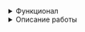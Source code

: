 <details><summary>Функционал</summary>
Данная игра рассчитана на двух игроков. В самом начале предлагается ввести имена игроков:

![image](https://github.com/user-attachments/assets/f92f9da1-9b83-4fbf-8a1a-f823fb127808)

После ввода игра начинается. Ход передаётся игроку 1. Ему показывается поле Игрока 2. Необходимо указать координаты для выстрела (A-J)(0-9).
В случае некорректного ввода высветится оповещение и просьба ввести координаты снова:

![image](https://github.com/user-attachments/assets/923b52ca-65b7-4fc0-959c-7f472b6d2ec8)

![image](https://github.com/user-attachments/assets/514d8299-3564-49cb-b332-48e0a1d6e31b)

В случае корректного ввода координат будет выведено сообщение (попадание, мимо, уже стреляли в данную клетку):

![image](https://github.com/user-attachments/assets/4f5d0a66-6019-4af2-a7be-88abb0b80b3e)

В случае попадания клетка, в которую вы попали будет помечена как 'k' и вам будет дана возможность продолжить свой ход:

![image](https://github.com/user-attachments/assets/9ecd1d4a-aec8-490b-9823-0160c97394c5)

В случае промаха клетка, в которую вы стреляли будет помечена как 'x' и ход будет передан другому игроку:

![image](https://github.com/user-attachments/assets/8676902e-9b10-46c8-95f8-0bb7a577a440)

В случае уничтожения корабля будет выдведено сообщение, содержащее информацию об оставшемся количестве кораблей и оповещение об уничтожении, клетки вокруг уничтоженного корабля будут поменены как 'x', а ход будет продолжен:

![image](https://github.com/user-attachments/assets/f90c9d48-71fd-42af-b866-da9c584c069c)

В случае если игрок стрельнет в клетку, в которую уже был произведён выстрел будет выведено сообщение с информацией о том, что игрок уже стрелял по данной клетке и игроку будет дана возможность повторить свой ход:

![image](https://github.com/user-attachments/assets/56489468-2c7e-4455-b8a5-1ece4787a2bb)

![image](https://github.com/user-attachments/assets/4166671b-1c1c-47da-8f2d-1e1870b93c73)

После того как будет уничтожен последний корабль будет выведено сообщение об окончании игры и имя победителя:

![image](https://github.com/user-attachments/assets/e1e73dc3-cade-4021-91ee-b8f6536bfd2f)

</details>
<details><summary>Описание работы</summary>
  <details><summary>ShipsGenerator</summary>
  Класс ShipsGenerator нужен для генерации поля поя в начале игры.
  Он имеет две переменных рандомайзер для получения рандомных координат и LENGTH=10 - длину поля.
  Добавлен метод для установки корабля по вертикали:
  
  ![image](https://github.com/user-attachments/assets/515947a5-ae4f-40bf-9238-6182ed790afc)

  Добавлен метод для установки корабля по горизонтали:

  ![image](https://github.com/user-attachments/assets/2e22aa92-0b11-40e6-8475-98d742770aeb)

  Добавлен метод для проверки соседних клеток с текущей. Он проверяет возможна ли установка корабля таким образом чтобы он не задел соседние и между ними было расстояние не менее 1 клетки и корабль не вышел за пределы поля:

  ![image](https://github.com/user-attachments/assets/10130587-2326-4429-8747-0badddea6e29)

  Добавлен метод для проверки возможности установки корабля, учитывая его расположение по горизонтали или вертикали, а также его длину. Также сразу проверяется не выходит ли корабль за пределы поля:

  ![image](https://github.com/user-attachments/assets/2fc0ab6a-ccd5-4461-ad24-8c1bdab2cc89)

  Добавлен главный метод для установки корабля. Он принимает длину корабля и само игровое поле. Рандомно генерируются координаты и направление (вертикаль/горизонталь). Установка будет продолжать выполняться до тех пор пока корабль не будет установлен:

  ![image](https://github.com/user-attachments/assets/af3e1798-82db-48e2-b781-534b8f67b171)
  </details>
  <details><summary>Util</summary>
    Данный класс является утилитным и хранит 3 статических коллекции, которые используются классом Player для манипуляций с игровым полем.
</details>
<details><summary>Player</summary>
    Данный класс является класссом, который отвечает за игрока. Хранит в себе следующий набор переменных: поле боя основное (скрыто от глаз другого игрока), поле для показа другому игроку (на нём отсутстсуют живые корабли), длина поля равная 10, количество кораблей (изначально 10), эксемпляр класса ShipsGenerator для последующей генерации кораблей на поле боя и имя игрока (также добавлен геттер для его получения). 
При создании игрока сразу происходит инициализация игрового поля и поля для показа и создаётся экземпляр класса ShipsGenerator.

Добавлен метод для установки кораблей по их размеру и количеству (расстановка происходит при помощи ShipsGenerator):

![image](https://github.com/user-attachments/assets/13b273ce-cd74-46f1-a20e-8be1c36f0f70)

Добавлен метод для переноса клеток с поля боя с кораблями на поле боя для показа противнику в консоли:

![image](https://github.com/user-attachments/assets/bdfdbac2-92e1-4547-a915-5646143d504d)

Добавлен метод для генерации игрового поля. Сперва устанавливаются пустые клетки, а затем происходит установка кораблей при помощи метода для установки по размеру и количеству, описанному выше:

![image](https://github.com/user-attachments/assets/34d808ae-cd86-41fb-8c0b-20bb4cc0372c)

Добавлен метод для проверки корректности координат, по которым идёт выстрел. Проверяется что первый символ содержится в словаре с возможными значениями, проверяется, что второй символ может быть преобразован в числовой формат:

![image](https://github.com/user-attachments/assets/45e74613-a54a-4d03-90e6-562104adab72)

Добавлен метод для проверки валидности координат. Проверяет, чт не произошёл выход за пределы поля:

![image](https://github.com/user-attachments/assets/5384e9cf-fb07-4fcf-ab28-5d1b089a8510)

Добавлен метод, который реализует своего рода алгоритм обхода в глубину. А именно данный задачей данного метода является поиск пути из текущей клетки к клетке со значением 's', в таком случае метод возващает true, так как путь найден, в противном же будет возвращено значение false. Из текущей клетки обход идёт вверх, вниз, влево и вправо. Метод рекурсивный:

![image](https://github.com/user-attachments/assets/4970575e-d879-4cb1-8596-2ad9acd0a810)

Добавлен метод для поиска пути из текущей клетки к клетке со значением 's'. Метод необходим для определения уничтожен ли корабль или нет (особенно актуально с 3 и 4 палубником, если корабль в результате выстрела был разбит на 1 и 2 палубник или 1 и 1 палубник). Данный метод в своей реализации как раз использует описанный выше метод обхода:

![image](https://github.com/user-attachments/assets/f7145400-1814-4617-8ced-e1fd0c5a9025)

Добавлен метод для пометки клеток вокруг текущей клетки. В методе происходит смена значения ' ' на 'x' в том случае если не произошёл выход за пределы поля и в клетке нет уничтоженного корабля:

![image](https://github.com/user-attachments/assets/811b7e3b-b0e5-42f7-9b12-f814fc911f76)


Добавлен метод для пометки клеток вокруг уничтоженного корабля и уменьшения счётчика кораблей:

![image](https://github.com/user-attachments/assets/ab35ea33-39c5-4de1-8690-d68c4b28e619)

Добавлен метод для вывода элемента поля боя определённым цветом для удобства (цвета берутся из коллекции, которая лежит в классе Util):

![image](https://github.com/user-attachments/assets/404cdb8a-6541-4baa-93e9-81675ebb53dc)

Добавлен метод для вывода всего поля боя текущего игрока (без живых кораблей):

![image](https://github.com/user-attachments/assets/994dfe18-92f1-40bf-8661-f1d7367e135e)

Добавлен метод, который отвечает за получение урона текущим игроком и переноса последствий на поле боя. Если валидация координат противника пройдена, то происходит обработка последствий выстрела в блоке switch. Если противник попал по кораблю, то происходит проверка целостности корабля после текущего выстрела, если корабль уничтожен происходит маркировка клеток вокруг. Если противник не попал, то происходит просто пометка клетки как 'x'. Если же противник стреляет в клетку, в которую уже был произведён выстрел, то будет выведено соответствующее предупреждение. Данный метод возаращает значение типа boolean - был ли задет корабль:

![image](https://github.com/user-attachments/assets/5d08d2d8-77c8-4aa3-94bb-f3b42e777f0e)

</details>
<details><summary>Game</summary>
Данный класс отвечает непосредственно за сам процесс игры и определение победителя игры. 
Добавлен единственный метод, который отвечает за определение победителя. Принимает на вход  сканер, двух игроков и булевую переменную, которая отвечает за определение победителя игры. Ход игрока продолжается до тех пор, пока он попадает по кораблям противника. Игроку отображается игровое поле противника со всеми предыдущими выстрелами. Игроку предлагается ввести координаты по которым он хочет произвести выстрел. Происходит атака противника и результат возвращается в переменную, которая отвечает за прерывание цикла. Если выстрел игрока является победным, то возвращается значение true и игра считается оконченной. Происходит вывод информации о победителе в консоль.

![image](https://github.com/user-attachments/assets/c9892026-e764-4c19-b5b7-ace829cd83c1)
</details>
<details><summary>Main</summary>
Данный класс отвечает непосредственно за запуск игры. В методе main создаются 2 игрока, им предлагается ввести имена. Создается игра и игрокам генерируются игровые поля. После этого начинается процесс игры, который будет продолжаться до тех пор пока кто-то не победит либо программа не будет приостановлена:


![image](https://github.com/user-attachments/assets/50b2b30d-3400-4b83-9903-b8ff617bc8fb)

</details>
</details>

